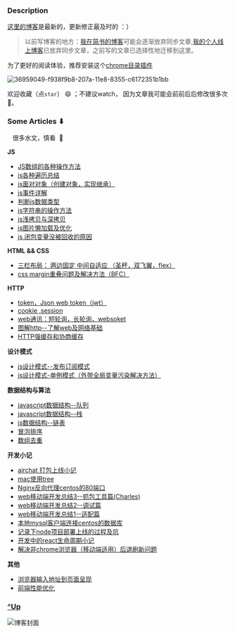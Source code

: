 
### Description

[这里的博客](https://github.com/hxvin/blog/issues)是最新的，更新修正最及时的 ：）

> 以前写博客的地方：[我在简书的博客](https://www.jianshu.com/u/64d96b36bbc5)可能会逐渐放弃同步文章,[我的个人线上博客](http://www.hxvin.me)已放弃同步文章，之前写的文章已选择性地迁移到这里。


为了更好的阅读体验，推荐安装这个[chrome目录插件](https://chrome.google.com/webstore/detail/smart-toc/lifgeihcfpkmmlfjbailfpfhbahhibba)

![36959049-f938f9b8-207a-11e8-8355-c6172351b1bb](https://user-images.githubusercontent.com/24861316/36959109-451245c4-207b-11e8-8e0b-57a7b6edf70e.png)


欢迎收藏（点`star`） 😄 ；不建议watch， 因为文章我可能会前前后后修改很多次 🤣。

 
###  Some Articles ⬇︎

    很多水文，慎看  🤣

<b>JS</b>

- [JS数组的各种操作方法](https://github.com/hxvin/blog/issues/14)
- [js各种遍历总结](https://github.com/hxvin/blog/issues/13)
- [js面对对象（创建对象，实现继承）](https://github.com/hxvin/blog/issues/31)
- [js事件详解](https://github.com/hxvin/blog/issues/30)
- [判断js数据类型 ](https://github.com/hxvin/blog/issues/25)
- [js字符串的操作方法](https://github.com/hxvin/blog/issues/12)
- [js浅拷贝与深拷贝](https://github.com/hxvin/blog/issues/18)
- [js图片懒加载及优化](https://github.com/hxvin/blog/issues/4)
- [js 闭包变量没被回收的原因 ](https://github.com/hxvin/blog/issues/39)

<b>HTML && CSS</b>

- [三栏布局： 两边固定 中间自适应 （圣杯，双飞翼，flex）](https://github.com/hxvin/blog/issues/29)
- [css margin重叠问题及解决方法（BFC） ](https://github.com/hxvin/blog/issues/40)

<b>HTTP</b>

- [token，Json web token（jwt）](https://github.com/hxvin/blog/issues/24)
- [cookie ,session ](https://github.com/hxvin/blog/issues/23)
- [web通讯：短轮询，长轮询，websoket](https://github.com/hxvin/blog/issues/33)
- [图解http--了解web及网络基础](https://github.com/hxvin/blog/issues/17)
- [HTTP强缓存和协商缓存](https://github.com/hxvin/blog/issues/32)

<b>设计模式</b>

- [js设计模式--发布订阅模式](https://github.com/hxvin/blog/issues/34)
- [js设计模式-单例模式（外带全局变量污染解决方法）](https://github.com/hxvin/blog/issues/26)

<b>数据结构与算法</b>

- [javascript数据结构--队列](https://github.com/hxvin/blog/issues/16)
- [javascript数据结构--栈](https://github.com/hxvin/blog/issues/15)
- [js数据结构--链表 ](https://github.com/hxvin/blog/issues/36)
- [冒泡排序](https://github.com/hxvin/blog/issues/20)
- [数组去重](https://github.com/hxvin/blog/issues/19)

<b>开发小记</b>

- [airchat 打包上线小记 ](https://github.com/hxvin/blog/issues/28)
- [mac使用tree](https://github.com/hxvin/blog/issues/21)
- [Nginx反向代理centos的80端口](https://github.com/hxvin/blog/issues/11)
- [web移动端开发总结3--抓包工具篇(Charles)](https://github.com/hxvin/blog/issues/10)
- [web移动端开发总结2--调试篇](https://github.com/hxvin/blog/issues/9)
- [web移动端开发总结1--适配篇](https://github.com/hxvin/blog/issues/8)
- [本地mysql客户端连接centos的数据库](https://github.com/hxvin/blog/issues/7)
- [记录下node项目部署上线的过程及坑](https://github.com/hxvin/blog/issues/6)
- [开发中的react生命周期小记](https://github.com/hxvin/blog/issues/1)
- [解决非chrome浏览器（移动端适用）后退刷新问题](https://github.com/hxvin/blog/issues/2)

<b>其他</b>

- [浏览器输入地址到页面呈现](https://github.com/hxvin/blog/issues/37)
- [前端性能优化](https://github.com/hxvin/blog/issues/38)

### [^Up](#top)


![博客封面](https://github.com/hxvin/blog/blob/master/image/23211103_1373530984051.jpg?raw=true)


